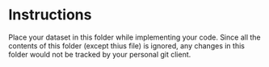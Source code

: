 # Instructions

Place your dataset in this folder while implementing your code. Since all the contents of this folder (except thius file) is ignored, any changes in this folder would not be tracked by your personal git client.